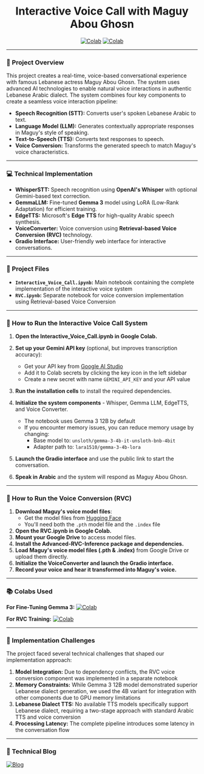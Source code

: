 <div align="center">

# Interactive Voice Call with Maguy Abou Ghosn

[![Colab](https://img.shields.io/badge/Colab-Interface-blue?style=for-the-badge&logo=googlecolab)](https://colab.research.google.com/drive/1a8S8cqiVpaz2R4PCb7eH6zZbHiXvPIJF) [![Colab](https://img.shields.io/badge/Colab-RVC_DEMO-blue?style=for-the-badge&logo=googlecolab)](https://colab.research.google.com/drive/16xpJLQ87Nqv3VWVTyxKgfLuZnI3ST9zi)


</div>

---

### 📝 Project Overview
This project creates a real-time, voice-based conversational experience with famous Lebanese actress Maguy Abou Ghosn. The system uses advanced AI technologies to enable natural voice interactions in authentic Lebanese Arabic dialect.
The system combines four key components to create a seamless voice interaction pipeline:

- **Speech Recognition (STT):** Converts user's spoken Lebanese Arabic to text. 
- **Language Model (LLM):** Generates contextually appropriate responses in Maguy's style of speaking.
- **Text-to-Speech (TTS):** Converts text responses to speech.
- **Voice Conversion:** Transforms the generated speech to match Maguy's voice characteristics.

---

### 💻 Technical Implementation

- **WhisperSTT:** Speech recognition using **OpenAI's Whisper** with optional Gemini-based text correction.
- **GemmaLLM:** Fine-tuned **Gemma 3** model using LoRA (Low-Rank Adaptation) for efficient training.
- **EdgeTTS:** Microsoft's **Edge TTS** for high-quality Arabic speech synthesis.
- **VoiceConverter:** Voice conversion using **Retrieval-based Voice Conversion (RVC)** technology.
- **Gradio Interface:** User-friendly web interface for interactive conversations.

---
### 📂 Project Files

- **`Interactive_Voice_Call.ipynb`:** Main notebook containing the complete implementation of the interactive voice system
- **`RVC.ipynb`:** Separate notebook for voice conversion implementation using Retrieval-based Voice Conversion

---

### 🚀 How to Run the Interactive Voice Call System

1. **Open the Interactive_Voice_Call.ipynb in Google Colab.**
2. **Set up your Gemini API key** (optional, but improves transcription accuracy):

    - Get your API key from [Google AI Studio](https://aistudio.google.com/app/apikey)
    - Add it to Colab secrets by clicking the key icon in the left sidebar
    - Create a new secret with name `GEMINI_API_KEY` and your API value

3. **Run the installation cells** to install the required dependencies.

4. **Initialize the system components** - Whisper, Gemma LLM, EdgeTTS, and Voice Converter.
   - The notebook uses Gemma 3 12B by default
   - If you encounter memory issues, you can reduce memory usage by changing:
     - Base model to: `unsloth/gemma-3-4b-it-unsloth-bnb-4bit`
     - Adapter path to: `lara1510/gemma-3-4b-lora`

5. **Launch the Gradio interface** and use the public link to start the conversation.

6. **Speak in Arabic** and the system will respond as Maguy Abou Ghosn.

---
### 🚀 How to Run the Voice Conversion (RVC)

1. **Download Maguy's voice model files**:
   - Get the model files from [Hugging Face](https://huggingface.co/lara1510/maguy-rvc-model/tree/main)
   - You'll need both the `.pth` model file and the `.index` file
2. **Open the RVC.ipynb in Google Colab.**
3. **Mount your Google Drive** to access model files.
4. **Install the Advanced-RVC-Inference package and dependencies.**
5. **Load Maguy's voice model files (.pth & .index)** from Google Drive or upload them directly.
6. **Initialize the VoiceConverter and launch the Gradio interface.**
7. **Record your voice and hear it transformed into Maguy's voice.**

---
### 📚 Colabs Used

**For Fine-Tuning Gemma 3:**
[![Colab](https://img.shields.io/badge/Colab-Fine_Tuning_Gemma3-blue?style=for-the-badge&logo=googlecolab)](https://colab.research.google.com/drive/1APBoaFOu3wSQ0So36Ywy0_0XYBtkBgOL)

**For RVC Training:**
[![Colab](https://img.shields.io/badge/Colab-RVC%20Training-blue?style=for-the-badge&logo=googlecolab)](https://colab.research.google.com/drive/106MklbvwvtxhhYS-RWoPLt6cM3UydQwO)

---
### 🔧 Implementation Challenges

The project faced several technical challenges that shaped our implementation approach:

1. **Model Integration:** Due to dependency conflicts, the RVC voice conversion component was implemented in a separate notebook
2. **Memory Constraints:** While Gemma 3 12B model demonstrated superior Lebanese dialect generation, we used the 4B variant for integration with other components due to GPU memory limitations
3. **Lebanese Dialect TTS:** No available TTS models specifically support Lebanese dialect, requiring a two-stage approach with standard Arabic TTS and voice conversion
4. **Processing Latency:** The complete pipeline introduces some latency in the conversation flow
---

### 📖 Technical Blog 
[![Blog](https://img.shields.io/badge/Blog-green?style=for-the-badge)](https://docs.google.com/document/d/1J6nGi1uhthOtjjDsdFo1wpmQly7amVwb/edit?usp=drive_link&ouid=114670945440585118955&rtpof=true&sd=true)
